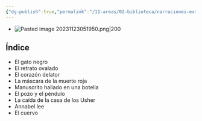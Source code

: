```yaml
---
{"dg-publish":true,"permalink":"/11-areas/02-biblioteca/narraciones-extraordinarias/","noteIcon":""}
---
```


- ![Pasted image 20231123051950.png|200](/img/user/11%20%C3%81reas%20%E2%9A%99/02%20Biblioteca/%F0%9F%92%BE%20Adjuntos/Pasted%20image%2020231123051950.png)
## Índice
- El gato negro
- El retrato ovalado
- El corazón delator
- La máscara de la muerte roja
- Manuscrito hallado en una botella
- El pozo y el péndulo
- La caída de la casa de los Usher
- Annabel lee
- El cuervo
